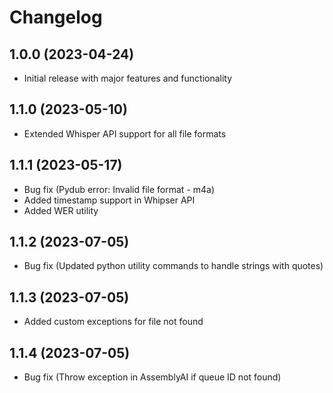 # Changelog

## 1.0.0 (2023-04-24)
* Initial release with major features and functionality

## 1.1.0 (2023-05-10)
* Extended Whisper API support for all file formats

## 1.1.1 (2023-05-17)
* Bug fix (Pydub error: Invalid file format - m4a)
* Added timestamp support in Whipser API
* Added WER utility

## 1.1.2 (2023-07-05)
* Bug fix (Updated python utility commands to handle strings with quotes)

## 1.1.3 (2023-07-05)
* Added custom exceptions for file not found

## 1.1.4 (2023-07-05)
* Bug fix (Throw exception in AssemblyAI if queue ID not found)

